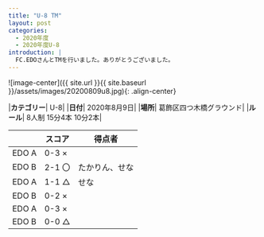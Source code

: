 ```yaml
---
title: "U-8 TM"
layout: post
categories:
  - 2020年度
  - 2020年度U-8
introduction: |
  FC.EDOさんとTMを行いました。ありがとうございました。 
---
```


![image-center]({{ site.url }}{{ site.baseurl }}/assets/images/20200809u8.jpg){: .align-center}

|**カテゴリー**| U-8|
|**日付**| 2020年8月9日|
|**場所**| 葛飾区四つ木橋グラウンド|
|**ルール**| 8人制 15分4本 10分2本|

||スコア|得点者|
|----|---|----|
|EDO A|0-3 ×||
|EDO B|2-1 〇|たかりん、せな|
|EDO A|1-1 △|せな|
|EDO B|0-2 ×||
|EDO A|0-3 ×||
|EDO B|0-0 △||
